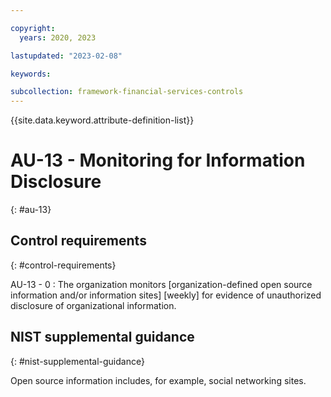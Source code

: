 ```yaml
---

copyright:
  years: 2020, 2023

lastupdated: "2023-02-08"

keywords:

subcollection: framework-financial-services-controls
---
```


{{site.data.keyword.attribute-definition-list}}

               
# AU-13 - Monitoring for Information Disclosure
{: #au-13}

## Control requirements
{: #control-requirements}

AU-13 - 0
    : The organization monitors [organization-defined open source information and/or information sites] [weekly] for evidence of unauthorized disclosure of organizational information.

## NIST supplemental guidance
{: #nist-supplemental-guidance}

Open source information includes, for example, social networking sites.






